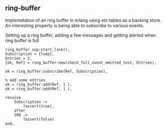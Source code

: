 ring-buffer
-----------

Implemetation of an ring buffer in erlang using ets tables as a backing store. An interesting property is being able to subscribe to various events.


Setting up a ring buffer, adding a few messages and getting alerted when ring buffer is full
```
ring_buffer_sup:start_link(),
Subscription = {loop},
Entries = 2,	
{ok, Ref} = ring_buffer:new(check_full_event_emitted_test, Entries),

ok = ring_buffer:subscribe(Ref, Subscription),

% add some entries
ok = ring_buffer:add(Ref, 1 ),
ok = ring_buffer:add(Ref, 1 ),

receive
	Subscription ->
		?assert(true),
	after
	500 ->
		?assert(false)
end.
```